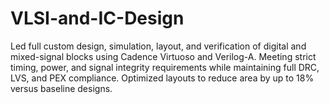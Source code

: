 # VLSI-and-IC-Design
Led full custom design, simulation, layout, and verification of digital and mixed-signal blocks using Cadence Virtuoso and Verilog-A.
Meeting strict timing, power, and signal integrity requirements while maintaining full DRC, LVS, and PEX
compliance.
Optimized layouts to reduce area by up to 18% versus baseline designs.
